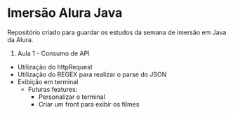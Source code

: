 # Imersão Alura Java
Repositório criado para guardar os estudos da semana de imersão em Java da Alura.

1. Aula 1 - Consumo de API 

- Utilização do httpRequest
- Utilização do REGEX para realizar o parse do JSON
- Exibição em terminal 
   - Futuras features:
       - Personalizar o terminal
       - Criar um front para exibir os filmes
